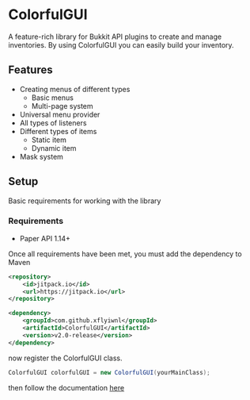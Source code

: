 # ColorfulGUI
A feature-rich library for Bukkit API plugins to create and manage inventories. By using ColorfulGUI you can easily build your inventory.

## Features

* Creating menus of different types
  * Basic menus
  * Multi-page system
* Universal menu provider
* All types of listeners
* Different types of items
  * Static item
  * Dynamic item
* Mask system

## Setup

Basic requirements for working with the library

### Requirements

* Paper API 1.14+

Once all requirements have been met, you must add the dependency to Maven

```xml
<repository>
    <id>jitpack.io</id>
    <url>https://jitpack.io</url>
</repository>

<dependency>
    <groupId>com.github.xflyiwnl</groupId>
    <artifactId>ColorfulGUI</artifactId>
    <version>v2.0-release</version>
</dependency>
```

now register the ColorfulGUI class.
```java
ColorfulGUI colorfulGUI = new ColorfulGUI(yourMainClass);
```

then follow the documentation [here](https://github.com/xflyiwnl/ColorfulGUI/wiki)
